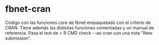# fbnet-cran
Código con las funciones core de fbnet empaquetado con el criterio de CRAN. Tiene además las distintas funciones comentadas y un manual de referencia. Pasa el test de > R CMD check --as-cran con una nota "New submission".
